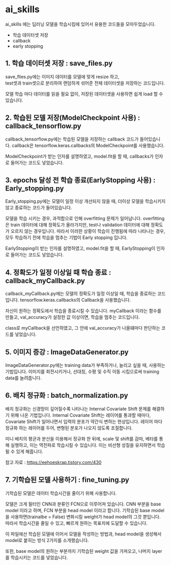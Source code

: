 # ai_skills

ai_skills 에는 딥러닝 모델을 학습시킴에 있어서 유용한 코드들을 모아두었습니다.     
- 학습 데이터셋 저장   
- callback   
- early stopping    



## 1. 학습 데이터셋 저장 : save_files.py
save_flies.py에는 이미지 데이터를 모델에 맞게 resize 하고,   
test셋과 train셋으로 분리하여 랜덤하게 섞어준 전체 데이터셋을 저장하는 코드입니다.   
   
모델 학습 마다 데이터를 읽을 필요 없이, 저장된 데이터셋을 사용하면 쉽게 load 할 수 있습니다.

## 2. 학습된 모델 저장(ModelCheckpoint 사용) : callback_tensorflow.py
callback_tensorflow.py에는 학습된 모델을 저장하는 callback 코드가 들어있습니다.
callback은 tensorflow.keras.callbacks의 ModelCheckpoint를 사용했습니다.

ModelCheckpoint가 받는 인자를 설명하였고,
model.fit을 할 때, callbacks가 인자로 들어가는 코드도 넣었습니다.

## 3. epochs 달성 전 학습 종료(EarlyStopping 사용) : Early_stopping.py
Early_stopping.py에는 모델이 일정 이상 개선되지 않을 때, 더이상 모델을 학습시키지 않고 종료하는 코드가 들어있습니다.

모델을 학습 시키는 경우, 과적합으로 인해 overfitting 문제가 일어납니다.
overfitting은 train 데이터에 대해 정확도가 올라가지만, test나 validation 데이터에 대해 정확도가 오르지 않는 경우입니다.
따라서 이러한 상황이 학습이 진행됨에 따라 나타나는 경우, 모두 학습하기 전에 학습을 멈추는 기법이 Early stopping 입니다.

EarlyStopping이 받는 인자를 설명하였고,
model.fit을 할 때, EarlyStopping이 인자로 들어가는 코드도 넣었습니다.

## 4. 정확도가 일정 이상일 때 학습 종료 : callback_myCallback.py
callback_myCallback.py에는 모델의 정확도가 일정 이상일 때, 학습을 종료하는 코드입니다.
tensorflow.keras.callbacks의 Callback을 사용했습니다.

자신이 원하는 정확도에서 학습을 종료시킬 수 있습니다.
myCallback 이라는 함수를 만들고, val_accuracy가 설정한 값 이상이면, 학습을 멈추는 코드입니다.

class로 myCallback을 선언하였고, 그 안에 val_accuracy가 나올떄마다 판단하는 코드를 넣었습니다.

## 5. 이미지 증강 : ImageDataGenerator.py
ImageDataGenerator.py에는 training data가 부족하거나, 늘리고 싶을 때, 사용하는 기법입니다.
이미지를 회전시키거나, 선대칭, 수평 및 수직 이동 시킴으로써 training data를 늘려줍니다.

## 6. 배치 정규화 : batch_normalization.py
배치 정규화는 신경망이 깊어질수록 나타나는 Internal Covariate Shift 문제를 해결하기 위해 나온 기법입니다.
Internal Covariate Shift는 레이어를 통과할 때마다,
Covariate Shift가 일어나면서 입력의 분포가 약간식 변하는 현상입니다.
레이어 마다 정규화 하는 레이어를 두어, 변형된 분포가 나오지 않도록 조절합니다.

미니 배치의 평균과 분산을 이용해서 정규화 한 뒤에,
scale 및 shift를 감마, 베타를 통해 실행하고, 이는 역전파로 학습시킬 수 있습니다.
이는 비선형 성질을 유지하면서 학습 될 수 있게 해줍니다.

참고 자료 : https://eehoeskrap.tistory.com/430

## 7. 기학습된 모델 사용하기 : fine_tuning.py
기학습된 모델은 데이터 학습시간을 줄이기 위해 사용합니다.

모델은 크게 필터인 CNN과 분류인 FCN으로 이루어져 있습니다.
CNN 부분을 base model 이라고 하며, FCN 부분을 head model 이라고 합니다.
기학습된 base model을 사용하면(trainalbe = False) 변화시킬 weight가 head model의 그것 뿐입니다.
따라서 학습시간을 줄일 수 있고, 빠르게 원하는 목표치에 도달할 수 있습니다.

이 파일에선 학습된 모델에 이어서 모델을 작성하는 방법과,
head model을 생성해서 model로 붙히는 방식 2가지를 소개했습니다.

또한, base model의 원하는 부분까지 기학습된 weight 값을 가져오고,
나머지 layer를 학습시키는 코드를 넣었습니다.
